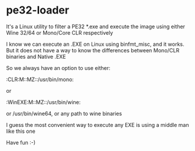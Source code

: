 # pe32-loader
It's a Linux utility to filter a PE32 *.exe and execute the image using either Wine 32/64 or Mono/Core CLR respectively

I know we can execute an .EXE on Linux using binfmt_misc, and it works.
But it does not have a way to know the differences between Mono/CLR binaries and Native .EXE

So we always have an option to use either:

:CLR:M::MZ::/usr/bin/mono:

or

:WinEXE:M::MZ::/usr/bin/wine: 

or /usr/bin/wine64, or any path to wine binaries

I guess the most convenient way to execute any EXE is using a middle man like this one

Have fun
:-)
